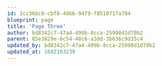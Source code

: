 ```yaml
---
id: 2cc36bc8-cbf8-4d66-94f9-f8510717a794
blueprint: page
title: 'Page Three'
author: bd8342c7-47a4-499b-8cca-25998d1d70b2
parent: 85e3829e-6c54-48c6-a3dd-3b636c9d35c4
updated_by: bd8342c7-47a4-499b-8cca-25998d1d70b2
updated_at: 1692163239
---
```

